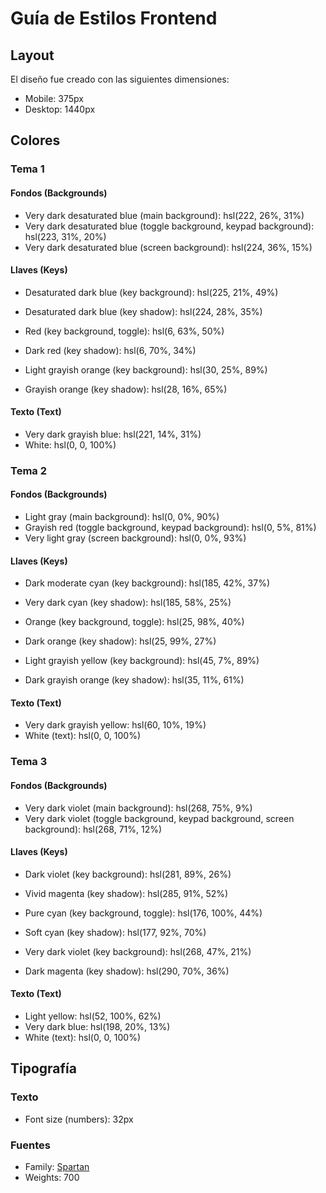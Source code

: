 # Guía de Estilos Frontend

## Layout


El diseño fue creado con las siguientes dimensiones: 

- Mobile: 375px
- Desktop: 1440px

## Colores

### Tema 1

#### Fondos (Backgrounds)

- Very dark desaturated blue (main background): hsl(222, 26%, 31%)
- Very dark desaturated blue (toggle background, keypad background): hsl(223, 31%, 20%)
- Very dark desaturated blue (screen background): hsl(224, 36%, 15%)

#### Llaves (Keys)

- Desaturated dark blue (key background): hsl(225, 21%, 49%)
- Desaturated dark blue (key shadow): hsl(224, 28%, 35%)

- Red (key background, toggle): hsl(6, 63%, 50%)
- Dark red (key shadow): hsl(6, 70%, 34%)

- Light grayish orange (key background): hsl(30, 25%, 89%)
- Grayish orange (key shadow): hsl(28, 16%, 65%)

#### Texto (Text)

- Very dark grayish blue: hsl(221, 14%, 31%)
- White: hsl(0, 0, 100%)

### Tema 2

#### Fondos (Backgrounds)

- Light gray (main background): hsl(0, 0%, 90%)
- Grayish red (toggle background, keypad background): hsl(0, 5%, 81%)
- Very light gray (screen background): hsl(0, 0%, 93%)

#### Llaves (Keys)

- Dark moderate cyan (key background): hsl(185, 42%, 37%)
- Very dark cyan (key shadow): hsl(185, 58%, 25%)

- Orange (key background, toggle): hsl(25, 98%, 40%)
- Dark orange (key shadow): hsl(25, 99%, 27%)

- Light grayish yellow (key background): hsl(45, 7%, 89%)
- Dark grayish orange (key shadow): hsl(35, 11%, 61%)

#### Texto (Text)

- Very dark grayish yellow: hsl(60, 10%, 19%)
- White (text): hsl(0, 0, 100%)

### Tema 3

#### Fondos (Backgrounds)

- Very dark violet (main background): hsl(268, 75%, 9%)
- Very dark violet (toggle background, keypad background, screen background): hsl(268, 71%, 12%)

#### Llaves (Keys)

- Dark violet (key background): hsl(281, 89%, 26%)
- Vivid magenta (key shadow): hsl(285, 91%, 52%)

- Pure cyan (key background, toggle): hsl(176, 100%, 44%)
- Soft cyan (key shadow): hsl(177, 92%, 70%)

- Very dark violet (key background): hsl(268, 47%, 21%)
- Dark magenta (key shadow): hsl(290, 70%, 36%)

#### Texto (Text)

- Light yellow: hsl(52, 100%, 62%)
- Very dark blue: hsl(198, 20%, 13%)
- White (text): hsl(0, 0, 100%)

## Tipografía

### Texto

- Font size (numbers): 32px

### Fuentes

- Family: [Spartan](https://fonts.google.com/specimen/Spartan)
- Weights: 700
